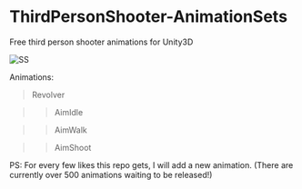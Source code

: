 # ThirdPersonShooter-AnimationSets
Free third person shooter animations for Unity3D

![SS](https://raw.githubusercontent.com/ZenXChaos/ThirdPersonShooter-AnimationSets/master/ss.gif)

Animations: 

> Revolver

>> AimIdle

>> AimWalk

>> AimShoot

PS: For every few likes this repo gets, I will add a new animation. (There are currently over 500 animations waiting to be released!)